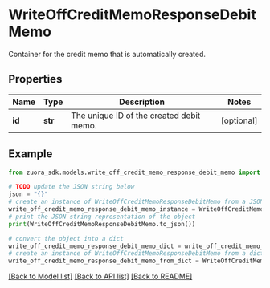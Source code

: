 # WriteOffCreditMemoResponseDebitMemo

Container for the credit memo that is automatically created. 

## Properties

Name | Type | Description | Notes
------------ | ------------- | ------------- | -------------
**id** | **str** | The unique ID of the created debit memo.  | [optional] 

## Example

```python
from zuora_sdk.models.write_off_credit_memo_response_debit_memo import WriteOffCreditMemoResponseDebitMemo

# TODO update the JSON string below
json = "{}"
# create an instance of WriteOffCreditMemoResponseDebitMemo from a JSON string
write_off_credit_memo_response_debit_memo_instance = WriteOffCreditMemoResponseDebitMemo.from_json(json)
# print the JSON string representation of the object
print(WriteOffCreditMemoResponseDebitMemo.to_json())

# convert the object into a dict
write_off_credit_memo_response_debit_memo_dict = write_off_credit_memo_response_debit_memo_instance.to_dict()
# create an instance of WriteOffCreditMemoResponseDebitMemo from a dict
write_off_credit_memo_response_debit_memo_from_dict = WriteOffCreditMemoResponseDebitMemo.from_dict(write_off_credit_memo_response_debit_memo_dict)
```
[[Back to Model list]](../README.md#documentation-for-models) [[Back to API list]](../README.md#documentation-for-api-endpoints) [[Back to README]](../README.md)


